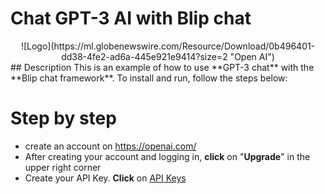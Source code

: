 # Chat GPT-3 AI with Blip chat
<div align="center">  
![Logo](https://ml.globenewswire.com/Resource/Download/0b496401-dd38-4fe2-ad6a-445e921e9414?size=2 "Open AI")
</div>
## Description
This is an example of how to use **GPT-3 chat** with the **Blip chat framework**.
To install and run, follow the steps below:

# Step by step
* create an account on https://openai.com/
* After creating your account and logging in, **click** on "**Upgrade**" in the upper right corner
* Create your API Key. **Click** on [API Keys](https://platform.openai.com/account/api-keys) 
